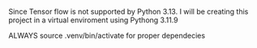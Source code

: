 Since Tensor flow is not supported by Python 3.13. I will be creating this project in a virtual enviroment using Pythong 3.11.9 

ALWAYS source .venv/bin/activate for proper dependecies